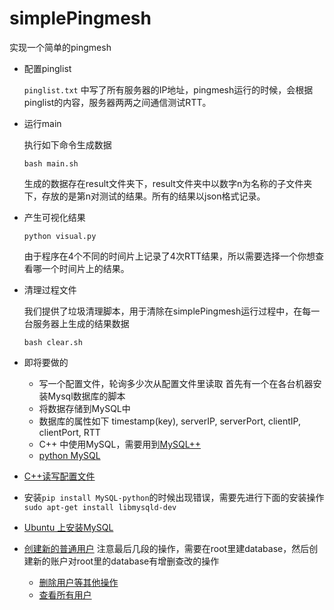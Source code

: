# simplePingmesh
实现一个简单的pingmesh

- 配置pinglist

  `pinglist.txt` 中写了所有服务器的IP地址，pingmesh运行的时候，会根据pinglist的内容，服务器两两之间通信测试RTT。

- 运行main

  执行如下命令生成数据

  ```
  bash main.sh
  ```

  生成的数据存在result文件夹下，result文件夹中以数字n为名称的子文件夹下，存放的是第n对测试的结果。所有的结果以json格式记录。

- 产生可视化结果

  ```
  python visual.py
  ```

  由于程序在4个不同的时间片上记录了4次RTT结果，所以需要选择一个你想查看哪一个时间片上的结果。

- 清理过程文件

  我们提供了垃圾清理脚本，用于清除在simplePingmesh运行过程中，在每一台服务器上生成的结果数据

  ```
  bash clear.sh
  ```

- 即将要做的
    - 写一个配置文件，轮询多少次从配置文件里读取
    首先有一个在各台机器安装Mysql数据库的脚本
    - 将数据存储到MySQL中
    - 数据库的属性如下
        timestamp(key), serverIP, serverPort, clientIP, clientPort, RTT
    - C++ 中使用MySQL，需要用到[MySQL++](https://www.cnblogs.com/zhxilin/p/5897211.html)
    - [python MySQL](https://www.runoob.com/python/python-mysql.html)


- [C++读写配置文件](https://blog.csdn.net/jixuxiangqianzou/article/details/9070147)

- 安装`pip install MySQL-python`的时候出现错误，需要先进行下面的安装操作
    `sudo apt-get install libmysqld-dev`

- [Ubuntu 上安装MySQL](https://zhuanlan.zhihu.com/p/64080934)
- [创建新的普通用户](https://blog.csdn.net/sicongfu/article/details/51499050) 注意最后几段的操作，需要在root里建database，然后创建新的账户对root里的database有增删查改的操作
    - [删除用户等其他操作](https://blog.csdn.net/u014453898/article/details/55064312)
    - [查看所有用户](https://blog.csdn.net/qq_37996815/article/details/78934536)